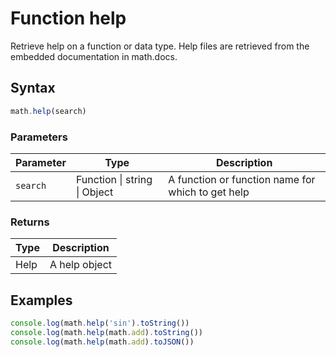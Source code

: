 <!-- Note: This file is automatically generated from source code comments. Changes made in this file will be overridden. -->
# Function help
Retrieve help on a function or data type.
Help files are retrieved from the embedded documentation in math.docs.
## Syntax
```js
math.help(search)
```
### Parameters
Parameter | Type | Description
--------- | ---- | -----------
`search` | Function &#124; string &#124; Object | A function or function name for which to get help
### Returns
Type | Description
---- | -----------
Help | A help object
## Examples
```js
console.log(math.help('sin').toString())
console.log(math.help(math.add).toString())
console.log(math.help(math.add).toJSON())
```
